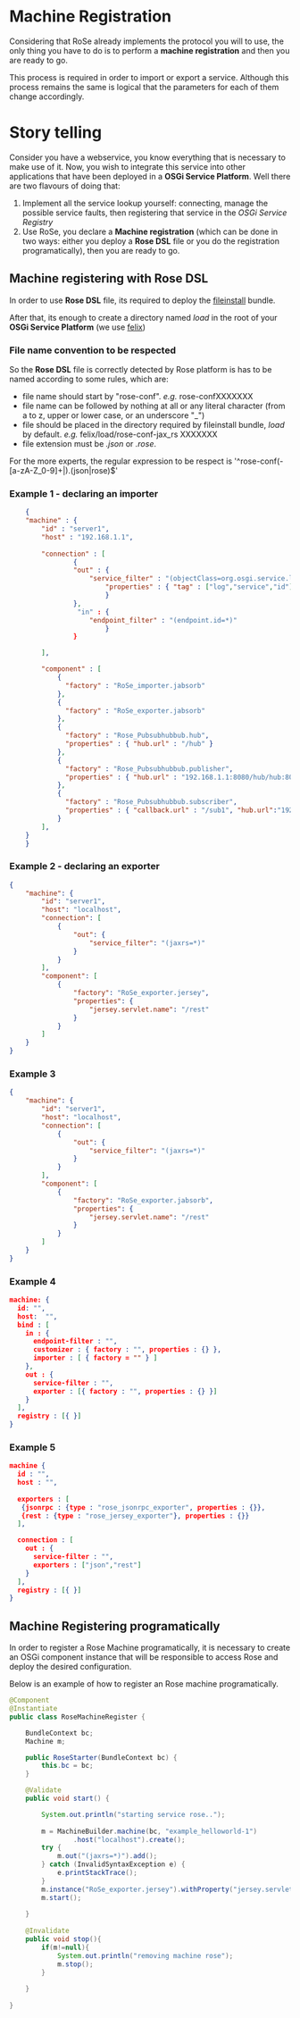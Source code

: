 # Machine Registration 

Considering that RoSe already implements the protocol you will to use, the only thing you have to do is to perform a **machine registration** and then you are ready to go.

This process is required in order to import or export a service. Although this process remains the same is logical that the parameters for each of them change accordingly. 

# Story telling

Consider you have a webservice, you know everything that is necessary to make use of it. Now, you wish to integrate this service into other applications that have been deployed in a **OSGi Service Platform**. Well there are two flavours of doing that:

1. Implement all the service lookup yourself: connecting, manage the possible service faults, then registering that service in the *OSGi Service Registry*
2. Use RoSe, you declare a **Machine registration** (which can be done in two ways: either you deploy a **Rose DSL** file or you do the registration programatically), then you are ready to go.

## Machine registering with Rose DSL

In order to use **Rose DSL** file, its required to deploy the [fileinstall](http://felix.apache.org/site/apache-felix-file-install.html) bundle.

After that, its enough to create a directory named *load* in the root of your **OSGi Service Platform** (we use [felix](http://felix.apache.org/downloads.cgi))

### File name convention to be respected

So the **Rose DSL** file is correctly detected by Rose platform is has to be named according to some rules, which are:

* file name should start by "rose-conf". _e.g._ rose-confXXXXXXX
* file name can be followed by nothing at all or any literal character (from a to z, upper or lower case, or an underscore "_")
* file should be placed in the directory required by fileinstall bundle, _load_ by default. _e.g._ felix/load/rose-conf-jax_rs XXXXXXX
* file extension must be _.json_ or _.rose_.

For the more experts, the regular expression to be respect is '^rose-conf(-[a-zA-Z_0-9]+|).(json|rose)$'

### Example 1 - declaring an importer 

```json
    {
	"machine" : {
		"id" : "server1",
		"host" : "192.168.1.1",
		
		"connection" : [
				{
				"out" : {
					"service_filter" : "(objectClass=org.osgi.service.log.LogService)",
				        "properties" : { "tag" : ["log","service","id"] }
					    }
				},
                 "in" : {
					"endpoint_filter" : "(endpoint.id=*)"
					    }
				}

		],

		"component" : [
			{ 
			  "factory" : "RoSe_importer.jabsorb" 
            },
            { 
			  "factory" : "RoSe_exporter.jabsorb" 
            },
			{ 
			  "factory" : "Rose_Pubsubhubbub.hub",
			  "properties" : { "hub.url" : "/hub" }
			},
			{ 
			  "factory" : "Rose_Pubsubhubbub.publisher",
			  "properties" : { "hub.url" : "192.168.1.1:8080/hub/hub:8080/hub", "rss.url":"/roserss" }
			},
			{ 
			  "factory" : "Rose_Pubsubhubbub.subscriber",
			  "properties" : { "callback.url" : "/sub1", "hub.url":"192.168.1.1:8080/hub", "endpoint.filter":"(endpoint.id=*)" }
			}
		],
	}
    }
```

### Example 2 - declaring an exporter

```json
{
    "machine": {
        "id": "server1",
        "host": "localhost",
        "connection": [
            {
                "out": {
                    "service_filter": "(jaxrs=*)"
                }
            }
        ],
        "component": [
            {
                "factory": "RoSe_exporter.jersey",
                "properties": {
                    "jersey.servlet.name": "/rest"
                }
            }
        ]
    }
}
```

### Example 3

```json
{
    "machine": {
        "id": "server1",
        "host": "localhost",
        "connection": [
            {
                "out": {
                    "service_filter": "(jaxrs=*)"
                }
            }
        ],
        "component": [
            {
                "factory": "RoSe_exporter.jabsorb",
                "properties": {
                    "jersey.servlet.name": "/rest"
                }
            }
        ]
    }
}
```
### Example 4
```json
machine: { 
  id: "",
  host:  "",
  bind : [
    in : {
      endpoint-filter : "",	
      customizer : { factory : "", properties : {} },
      importer : [ { factory = "" } ]
    },
    out : {
      service-filter : "", 
      exporter : [{ factory : "", properties : {} }]
    }
  ],
  registry : [{ }]
}
```

### Example 5
```json
machine {  
  id : "",
  host : "",
  
  exporters : [
   {jsonrpc : {type : "rose_jsonrpc_exporter", properties : {}},
   {rest : {type : "rose_jersey_exporter"}, properties : {}}
  ],

  connection : [
    out : {
      service-filter : "", 
      exporters : ["json","rest"]
    }
  ],
  registry : [{ }]
}
```

## Machine Registering programatically

In order to register a Rose Machine programatically, it is necessary to create an OSGi component instance that will be responsible to access Rose and deploy the desired configuration.

Below is an example of how to register an Rose machine programatically.

```java
@Component
@Instantiate
public class RoseMachineRegister {

	BundleContext bc;
	Machine m;

	public RoseStarter(BundleContext bc) {
		this.bc = bc;
	}

	@Validate
	public void start() {

		System.out.println("starting service rose..");
		
		m = MachineBuilder.machine(bc, "example_helloworld-1")
				.host("localhost").create();
		try {
			m.out("(jaxrs=*)").add();
		} catch (InvalidSyntaxException e) {
			e.printStackTrace();
		}
		m.instance("RoSe_exporter.jersey").withProperty("jersey.servlet.name", "/rest").create();
		m.start();
		
	}
	
	@Invalidate
	public void stop(){
		if(m!=null){
			System.out.println("removing machine rose");
			m.stop();
		}
			
	}
	
}
```
